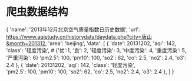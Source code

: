 # 爬虫数据结构
{
	'name': '2013年12月北京空气质量指数日历史数据', 
	'url': https://www.aqistudy.cn/historydata/daydata.php?city=唐山&month=201312, 
	'area': 'beijing', 
	'data': [
			{
			'date': 20131202, 
			'aqi': 142, 
			'class': '轻度污染',  # {'优':1, '良': 2, '轻度污染': 3, '中度污染': 4, '重度污染': 5, '严重污染': 6}
			'pm2.5': 100, 
			'pm10': 100, 
			'so2': 62, 
			'co': 2.5, 
			'no2': 2.4, 
			'o3': 2.4
			}, 
			{
			'date': 20131202, 
			'aqi': 142, 
			'class': '轻度污染',  
			'pm2.5': 100, 
			'pm10': 100, 
			'so2': 62, 
			'co': 2.5, 
			'no2': 2.4, 
			'o3': 2.4
			}, 
	]
}
